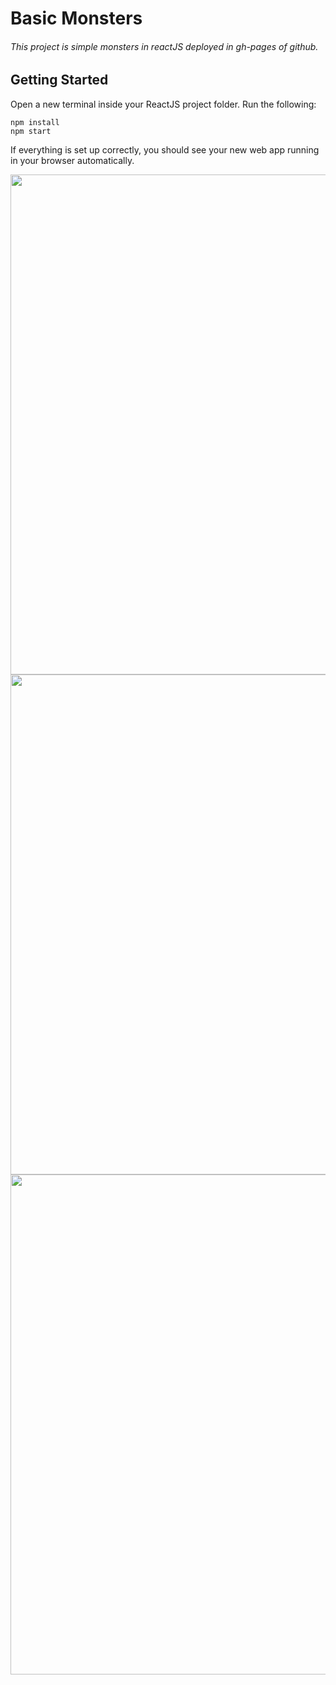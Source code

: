 # Basic Monsters
###### This project is simple monsters in reactJS deployed in gh-pages of github.

## Getting Started
Open a new terminal inside your ReactJS project folder. Run the following:
```
npm install
npm start
```
If everything is set up correctly, you should see your new web app running in your browser automatically.

<img src="https://github.com/justineearlfern/webApp00/blob/master/src/photos/01.PNG" width="800" />
<img src="https://github.com/justineearlfern/webApp00/blob/master/src/photos/02.PNG" width="800" />
<img src="https://github.com/justineearlfern/webApp00/blob/master/src/photos/03.PNG" width="800" />
